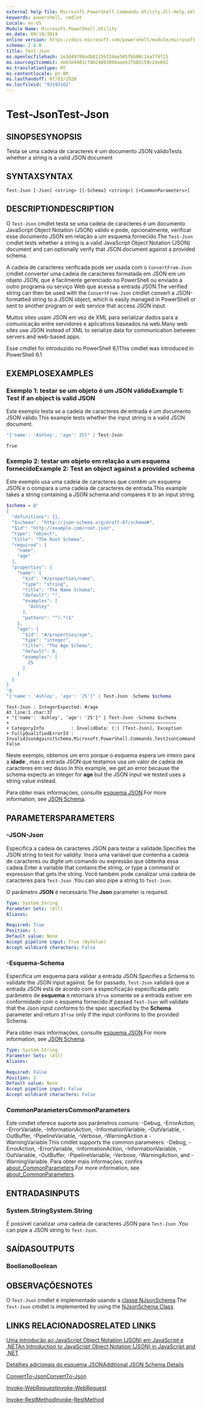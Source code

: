```yaml
---
external help file: Microsoft.PowerShell.Commands.Utility.dll-Help.xml
keywords: powershell, cmdlet
Locale: en-US
Module Name: Microsoft.PowerShell.Utility
ms.date: 09/19/2019
online version: https://docs.microsoft.com/powershell/module/microsoft.powershell.utility/test-json?view=powershell-7&WT.mc_id=ps-gethelp
schema: 2.0.0
title: Test-Json
ms.openlocfilehash: 2e3d49700adb8115bf24ae505fbb00c14a774f15
ms.sourcegitcommit: de63e9481cf8024883060aae61fb02c59c2de662
ms.translationtype: MT
ms.contentlocale: pt-BR
ms.lasthandoff: 07/03/2020
ms.locfileid: "93193162"
---
```

# <span data-ttu-id="a1afb-103">Test-Json</span><span class="sxs-lookup"><span data-stu-id="a1afb-103">Test-Json</span></span>

## <span data-ttu-id="a1afb-104">SINOPSE</span><span class="sxs-lookup"><span data-stu-id="a1afb-104">SYNOPSIS</span></span>
<span data-ttu-id="a1afb-105">Testa se uma cadeia de caracteres é um documento JSON válido</span><span class="sxs-lookup"><span data-stu-id="a1afb-105">Tests whether a string is a valid JSON document</span></span>

## <span data-ttu-id="a1afb-106">SYNTAX</span><span class="sxs-lookup"><span data-stu-id="a1afb-106">SYNTAX</span></span>

```
Test-Json [-Json] <string> [[-Schema] <string>] [<CommonParameters>]
```

## <span data-ttu-id="a1afb-107">DESCRIPTION</span><span class="sxs-lookup"><span data-stu-id="a1afb-107">DESCRIPTION</span></span>

<span data-ttu-id="a1afb-108">O `Test-Json` cmdlet testa se uma cadeia de caracteres é um documento JavaScript Object Notation (JSON) válido e pode, opcionalmente, verificar esse documento JSON em relação a um esquema fornecido.</span><span class="sxs-lookup"><span data-stu-id="a1afb-108">The `Test-Json` cmdlet tests whether a string is a valid JavaScript Object Notation (JSON) document and can optionally verify that JSON document against a provided schema.</span></span>

<span data-ttu-id="a1afb-109">A cadeia de caracteres verificada pode ser usada com o `ConvertFrom-Json` cmdlet converter uma cadeia de caracteres formatada em JSON em um objeto JSON, que é facilmente gerenciado no PowerShell ou enviado a outro programa ou serviço Web que acessa a entrada JSON.</span><span class="sxs-lookup"><span data-stu-id="a1afb-109">The verified string can then be used with the `ConvertFrom-Json` cmdlet convert a JSON-formatted string to a JSON object, which is easily managed in PowerShell or sent to another program or web service that access JSON input.</span></span>

<span data-ttu-id="a1afb-110">Muitos sites usam JSON em vez de XML para serializar dados para a comunicação entre servidores e aplicativos baseados na web.</span><span class="sxs-lookup"><span data-stu-id="a1afb-110">Many web sites use JSON instead of XML to serialize data for communication between servers and web-based apps.</span></span>

<span data-ttu-id="a1afb-111">Esse cmdlet foi introduzido no PowerShell 6,1</span><span class="sxs-lookup"><span data-stu-id="a1afb-111">This cmdlet was introduced in PowerShell 6.1</span></span>

## <span data-ttu-id="a1afb-112">EXEMPLOS</span><span class="sxs-lookup"><span data-stu-id="a1afb-112">EXAMPLES</span></span>

### <span data-ttu-id="a1afb-113">Exemplo 1: testar se um objeto é um JSON válido</span><span class="sxs-lookup"><span data-stu-id="a1afb-113">Example 1: Test if an object is valid JSON</span></span>

<span data-ttu-id="a1afb-114">Este exemplo testa se a cadeia de caracteres de entrada é um documento JSON válido.</span><span class="sxs-lookup"><span data-stu-id="a1afb-114">This example tests whether the input string is a valid JSON document.</span></span>

```powershell
"{'name': 'Ashley', 'age': 25}" | Test-Json
```

```Output
True
```

### <span data-ttu-id="a1afb-115">Exemplo 2: testar um objeto em relação a um esquema fornecido</span><span class="sxs-lookup"><span data-stu-id="a1afb-115">Example 2: Test an object against a provided schema</span></span>

<span data-ttu-id="a1afb-116">Este exemplo usa uma cadeia de caracteres que contém um esquema JSON e o compara a uma cadeia de caracteres de entrada.</span><span class="sxs-lookup"><span data-stu-id="a1afb-116">This example takes a string containing a JSON schema and compares it to an input string.</span></span>

```powershell
$schema = @'
{
  "definitions": {},
  "$schema": "http://json-schema.org/draft-07/schema#",
  "$id": "http://example.com/root.json",
  "type": "object",
  "title": "The Root Schema",
  "required": [
    "name",
    "age"
  ],
  "properties": {
    "name": {
      "$id": "#/properties/name",
      "type": "string",
      "title": "The Name Schema",
      "default": "",
      "examples": [
        "Ashley"
      ],
      "pattern": "^(.*)$"
    },
    "age": {
      "$id": "#/properties/age",
      "type": "integer",
      "title": "The Age Schema",
      "default": 0,
      "examples": [
        25
      ]
    }
  }
}
'@
"{'name': 'Ashley', 'age': '25'}" | Test-Json -Schema $schema
```

```Output
Test-Json : IntegerExpected: #/age
At line:1 char:37
+ "{'name': 'Ashley', 'age': '25'}" | Test-Json -Schema $schema
+                                     ~~~~~~~~~~~~~~~~~~~~~~~~~
+ CategoryInfo          : InvalidData: (:) [Test-Json], Exception
+ FullyQualifiedErrorId : InvalidJsonAgainstSchema,Microsoft.PowerShell.Commands.TestJsonCommand
False
```

<span data-ttu-id="a1afb-117">Neste exemplo, obtemos um erro porque o esquema espera um inteiro para a **idade** , mas a entrada JSON que testamos usa um valor de cadeia de caracteres em vez disso.</span><span class="sxs-lookup"><span data-stu-id="a1afb-117">In this example, we get an error because the schema expects an integer for **age** but the JSON input we tested uses a string value instead.</span></span>

<span data-ttu-id="a1afb-118">Para obter mais informações, consulte [esquema JSON](https://json-schema.org/).</span><span class="sxs-lookup"><span data-stu-id="a1afb-118">For more information, see [JSON Schema](https://json-schema.org/).</span></span>

## <span data-ttu-id="a1afb-119">PARAMETERS</span><span class="sxs-lookup"><span data-stu-id="a1afb-119">PARAMETERS</span></span>

### <span data-ttu-id="a1afb-120">-JSON</span><span class="sxs-lookup"><span data-stu-id="a1afb-120">-Json</span></span>

<span data-ttu-id="a1afb-121">Especifica a cadeia de caracteres JSON para testar a validade.</span><span class="sxs-lookup"><span data-stu-id="a1afb-121">Specifies the JSON string to test for validity.</span></span> <span data-ttu-id="a1afb-122">Insira uma variável que contenha a cadeia de caracteres ou digite um comando ou expressão que obtenha essa cadeia.</span><span class="sxs-lookup"><span data-stu-id="a1afb-122">Enter a variable that contains the string, or type a command or expression that gets the string.</span></span> <span data-ttu-id="a1afb-123">Você também pode canalizar uma cadeia de caracteres para `Test-Json` .</span><span class="sxs-lookup"><span data-stu-id="a1afb-123">You can also pipe a string to `Test-Json`.</span></span>

<span data-ttu-id="a1afb-124">O parâmetro **JSON** é necessário.</span><span class="sxs-lookup"><span data-stu-id="a1afb-124">The **Json** parameter is required.</span></span>

```yaml
Type: System.String
Parameter Sets: (All)
Aliases:

Required: True
Position: 1
Default value: None
Accept pipeline input: True (ByValue)
Accept wildcard characters: False
```

### <span data-ttu-id="a1afb-125">-Esquema</span><span class="sxs-lookup"><span data-stu-id="a1afb-125">-Schema</span></span>

<span data-ttu-id="a1afb-126">Especifica um esquema para validar a entrada JSON.</span><span class="sxs-lookup"><span data-stu-id="a1afb-126">Specifies a Schema to validate the JSON input against.</span></span> <span data-ttu-id="a1afb-127">Se for passado, `Test-Json` validará que a entrada JSON está de acordo com a especificação especificada pelo parâmetro de **esquema** e retornará `$True` somente se a entrada estiver em conformidade com o esquema fornecido.</span><span class="sxs-lookup"><span data-stu-id="a1afb-127">If passed `Test-Json` will validate that the Json input conforms to the spec specified by the **Schema** parameter and return `$True` only if the input conforms to the provided Schema.</span></span>

<span data-ttu-id="a1afb-128">Para obter mais informações, consulte [esquema JSON](https://json-schema.org/).</span><span class="sxs-lookup"><span data-stu-id="a1afb-128">For more information, see [JSON Schema](https://json-schema.org/).</span></span>

```yaml
Type: System.String
Parameter Sets: (All)
Aliases:

Required: False
Position: 2
Default value: None
Accept pipeline input: False
Accept wildcard characters: False
```

### <span data-ttu-id="a1afb-129">CommonParameters</span><span class="sxs-lookup"><span data-stu-id="a1afb-129">CommonParameters</span></span>

<span data-ttu-id="a1afb-130">Este cmdlet oferece suporte aos parâmetros comuns: -Debug, -ErrorAction, -ErrorVariable, -InformationAction, -InformationVariable, -OutVariable, -OutBuffer, -PipelineVariable, -Verbose, -WarningAction e -WarningVariable.</span><span class="sxs-lookup"><span data-stu-id="a1afb-130">This cmdlet supports the common parameters: -Debug, -ErrorAction, -ErrorVariable, -InformationAction, -InformationVariable, -OutVariable, -OutBuffer, -PipelineVariable, -Verbose, -WarningAction, and -WarningVariable.</span></span> <span data-ttu-id="a1afb-131">Para obter mais informações, confira [about_CommonParameters](https://go.microsoft.com/fwlink/?LinkID=113216).</span><span class="sxs-lookup"><span data-stu-id="a1afb-131">For more information, see [about_CommonParameters](https://go.microsoft.com/fwlink/?LinkID=113216).</span></span>

## <span data-ttu-id="a1afb-132">ENTRADAS</span><span class="sxs-lookup"><span data-stu-id="a1afb-132">INPUTS</span></span>

### <span data-ttu-id="a1afb-133">System.String</span><span class="sxs-lookup"><span data-stu-id="a1afb-133">System.String</span></span>

<span data-ttu-id="a1afb-134">É possível canalizar uma cadeia de caracteres JSON para `Test-Json` .</span><span class="sxs-lookup"><span data-stu-id="a1afb-134">You can pipe a JSON string to `Test-Json`.</span></span>

## <span data-ttu-id="a1afb-135">SAÍDAS</span><span class="sxs-lookup"><span data-stu-id="a1afb-135">OUTPUTS</span></span>

### <span data-ttu-id="a1afb-136">Booliano</span><span class="sxs-lookup"><span data-stu-id="a1afb-136">Boolean</span></span>

## <span data-ttu-id="a1afb-137">OBSERVAÇÕES</span><span class="sxs-lookup"><span data-stu-id="a1afb-137">NOTES</span></span>

<span data-ttu-id="a1afb-138">O `Test-Json` cmdlet é implementado usando a [classe NJsonSchema](https://github.com/RSuter/NJsonSchema).</span><span class="sxs-lookup"><span data-stu-id="a1afb-138">The `Test-Json` cmdlet is implemented by using the [NJsonSchema Class](https://github.com/RSuter/NJsonSchema).</span></span>

## <span data-ttu-id="a1afb-139">LINKS RELACIONADOS</span><span class="sxs-lookup"><span data-stu-id="a1afb-139">RELATED LINKS</span></span>

<span data-ttu-id="a1afb-140">[Uma introdução ao JavaScript Object Notation (JSON) em JavaScript e .NET](/previous-versions/dotnet/articles/bb299886(v=msdn.10))</span><span class="sxs-lookup"><span data-stu-id="a1afb-140">[An Introduction to JavaScript Object Notation (JSON) in JavaScript and .NET](/previous-versions/dotnet/articles/bb299886(v=msdn.10))</span></span>

[<span data-ttu-id="a1afb-141">Detalhes adicionais do esquema JSON</span><span class="sxs-lookup"><span data-stu-id="a1afb-141">Additional JSON Schema Details</span></span>](https://json-schema.org/)

[<span data-ttu-id="a1afb-142">ConvertTo-Json</span><span class="sxs-lookup"><span data-stu-id="a1afb-142">ConvertTo-Json</span></span>](ConvertTo-Json.md)

[<span data-ttu-id="a1afb-143">Invoke-WebRequest</span><span class="sxs-lookup"><span data-stu-id="a1afb-143">Invoke-WebRequest</span></span>](Invoke-WebRequest.md)

[<span data-ttu-id="a1afb-144">Invoke-RestMethod</span><span class="sxs-lookup"><span data-stu-id="a1afb-144">Invoke-RestMethod</span></span>](Invoke-RestMethod.md)
